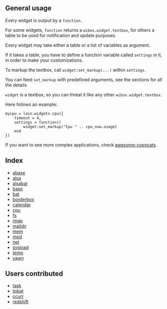General usage
-------------

Every widget is output by a `function`.

For some widgets, `function` returns a `wibox.widget.textbox`, for others a table to be used for notification and update purposes.

Every widget may take either a table or a list of variables as argument.

If it takes a table, you have to define a function variable called `settings` in it, in order to make your customizations.

To markup the textbox, call `widget:set_markup(...)` within `settings`.

You can feed `set_markup` with predefined arguments, see the sections for all the details.

`widget` is a textbox, so you can threat it like any other `wibox.widget.textbox`.

Here follows an example: 

    mycpu = lain.widgets.cpu({
        timeout = 4,
        settings = function()
            widget:set_markup("Cpu " .. cpu_now.usage)
        end
    })

If you want to see more complex applications, check [awesome-copycats](https://github.com/copycat-killer/awesome-copycats).

Index
-----

- [abase](https://github.com/copycat-killer/lain/wiki/abase)
- [alsa](https://github.com/copycat-killer/lain/wiki/alsa)
- [alsabar](https://github.com/copycat-killer/lain/wiki/alsabar)
- [base](https://github.com/copycat-killer/lain/wiki/base)
- [bat](https://github.com/copycat-killer/lain/wiki/bat)
- [borderbox](https://github.com/copycat-killer/lain/wiki/borderbox)
- [calendar](https://github.com/copycat-killer/lain/wiki/calendar)
- [cpu](https://github.com/copycat-killer/lain/wiki/cpu)
- [fs](https://github.com/copycat-killer/lain/wiki/fs)
- [imap](https://github.com/copycat-killer/lain/wiki/imap)
- [maildir](https://github.com/copycat-killer/lain/wiki/maildir)
- [mem](https://github.com/copycat-killer/lain/wiki/mem)
- [mpd](https://github.com/copycat-killer/lain/wiki/mpd)
- [net](https://github.com/copycat-killer/lain/wiki/net)
- [sysload](https://github.com/copycat-killer/lain/wiki/sysload)
- [temp](https://github.com/copycat-killer/lain/wiki/temp)
- [yawn](https://github.com/copycat-killer/lain/wiki/yawn)

Users contributed
----------------

- [task](https://github.com/copycat-killer/lain/wiki/task)
- [tpbat](https://github.com/copycat-killer/lain/wiki/tpbat)
- [ccurr](https://github.com/copycat-killer/lain/wiki/ccurr)
- [redshift](https://github.com/copycat-killer/lain/wiki/redshift)